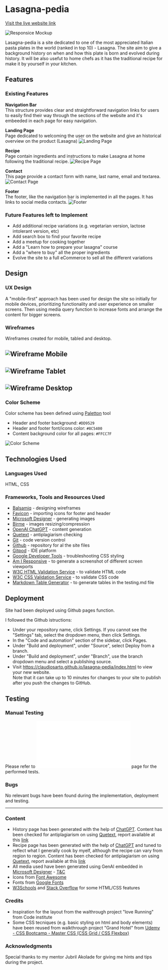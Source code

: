 # Lasagna-pedia

[Visit the live website link](https://claudiosarto.github.io/lasagna-pedia/index.html)

![Responsice Mockup](docs/lasagna-pedia-responsive-mockup.png) 

Lasagna-pedia is a site dedicated to one of the most appreciated Italian pasta plates in the world (ranked in top 10) - Lasagna.
The site aim to give a background history on when and how this plate is born and evolved during history. 
It will be also usefut to home chefs as it has the traditional recipe for make it by yourself in your kitchen.

## Features

### Existing Features

 __Navigation Bar__  
    This structure provides clear and straightforward navigation links for users to easily find their way through the sections of the website and it's embeeded in each page for easy navigation.

 __Landing Page__  
    Page dedicated to welcoming the user on the website and give an historical overview on the product (Lasagna)
    ![Landing Page](docs/lasagna-pedia-home.png)

 __Recipe__  
    Page contain ingredients and instructions to make Lasagna at home following the traditional recipe. 
    ![Recipe Page](docs/lasagna-pedia-recipe.png)

 __Contact__  
    This page provide a contact form with name, last name, email and textarea.
    ![Contact Page](docs/lasagna-pedia-contact.png)

 __Footer__  
    The footer, like the navigation bar is implemented in all the pages. It has links to social media contacts.
    ![Footer](docs/lasagna-pedia-footer.png)

### Future Features left to Implement

- Add additional recipe variations (e.g. vegetarian version, lactose intolerant version, etc)
- Add search box to find your favorite recipe
- Add a meetup for cooking together
- Add a "Learn how to prepare your lasagna" course
- Add a "where to buy" all the proper ingredients
- Evolve the site to a full eCommerce to sell all the different variations

## Design  

### UX Design  
A "mobile-first" approach has been used for design the site so initially for mobile devices, prioritizing functionality and user experience on smaller screens. Then using media query function to increase fonts and arrange the content for bigger screens. 

### Wireframes
Wireframes created for mobile, tabled and desktop.

![Wireframe Mobile](docs/lasagna-pedia-wireframe-mobile.png) 
-
![Wireframe Tablet](docs/lasagna-pedia-wireframe-tablet.png)
-
![Wireframe Desktop](docs/lasagna-pedia-wireframe-desktop.png)
-

### Color Scheme

Color scheme has been defined using [Paletton](https://paletton.com/) tool

- Header and footer background: `#DD9529`
- Header and footer font/icons color: `#8C5400`
- Content background color for all pages: `#FFCC7F` 

![Color Scheme](docs/lasagna-pedia-color-scheme.png)

## Technologies Used

### Languages Used
HTML, CSS

### Frameworks, Tools and Resources Used
- [Balsamiq](https://balsamiq.com/) - designing wireframes
- [Favicon](https://favicon.io/) - importing icons for footer and header
- [Microsoft Designer](https://designer.microsoft.com/) - generating images
- [Birme](https://www.birme.net/) - images resizing/compression
- [OpenAI ChatGPT](https://chat.openai.com/) - content generation
- [Quetext](https://www.quetext.com/) - antiplagiarism checking
- [Git](https://git-scm.com/) - code version control
- [Github](https://github.com/) - repository for al the site files
- [Gitpod](https://gitpod.io/) - IDE platform
- [Google Developer Tools](https://developer.chrome.com/docs/) - troubleshooting CSS styling
- [Am I Responsive](https://ui.dev/amiresponsive) - to generate a screenshot of different screen viewports 
- [W3C HTML Validation Service](https://validator.w3.org/) - to validate HTML code
- [W3C CSS Validation Service](https://jigsaw.w3.org/css-validator/) - to validate CSS code
- [Markdown Table Generator](https://www.tablesgenerator.com/markdown_tables) - to generate tables in the testing.md file

## Deployment

Site had been deployed using Github pages function.

I followed the Github istructions:
- Under your repository name, click Settings. If you cannot see the "Settings" tab, select the dropdown menu, then click Settings.
- In the "Code and automation" section of the sidebar, click Pages.
- Under "Build and deployment", under "Source", select Deploy from a branch.
- Under "Build and deployment", under "Branch", use the branch dropdown menu and select a publishing source.
-  Visit https://claudiosarto.github.io/lasagna-pedia/index.html to view your new website.  
Note that it can take up to 10 minutes for changes to your site to publish after you push the changes to GitHub.

## Testing  

### Manual Testing 
Please refer to ![Lasagna-pedia Testing](/TESTING.md) page for the performed tests.

### Bugs
No relevant bugs have been found during the implementation, deployment and testing.

---
### Content  

- History page has been generated with the help of [ChatGPT](https://chat.openai.com/). Content has been checked for antiplagiarism on using [Quetext](https://www.quetext.com/), report available at this [link](https://www.quetext.com/results/335349786683fe3a0f42) 
- Recipe page has been generated with the help of [ChatGPT](https://chat.openai.com/) and tuned to reflect what I generally cook by myelf, although the recipe can vary from region to region. Content has been checked for antiplagiarism on using [Quetext](https://www.quetext.com/), report available at this [link](https://www.quetext.com/results/412b3c17cbec008cda94)
- All media used have been generated using GenAI embedded in [Microsoft Designer](https://designer.microsoft.com/) - [T&C](https://designer.microsoft.com/termsOfUse.pdf)
- Icons from [Font Awesome](https://fontawesome.com/)
- Fonts from [Google Fonts](https://fonts.google.com/)
- [W3Schools](https://www.w3schools.com/) and [Stack Overflow](https://stackoverflow.com/) for some HTML/CSS features

### Credits

- Inspiration for the layout from the walthrough project "love Running" from Code institute
- Some CSS tecniques (e.g. basic styling on html and body elements) have been reused from walkthrough project "Grand Hotel" from [Udemy - CSS Bootcamp - Master CSS (CSS Grid / CSS Flexbox)](https://www.udemy.com/course/css-bootcamp-master-in-css-including-css-grid-flexbox/) 

### Acknowledgments

Special thanks to my mentor Jubril Akolade for giving me hints and tips during the project.